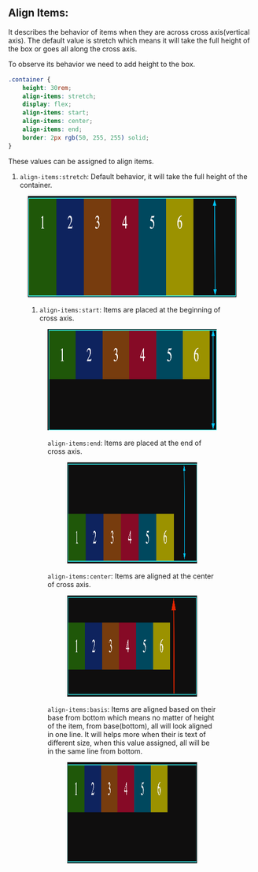 ## Align Items:

It describes the behavior of items when they are across cross axis(vertical axis).
The default value is stretch which means it will take the full height of the box or goes all along the cross axis.

To observe its behavior we need to add height to the box.

```css
.container {
	height: 30rem;
	align-items: stretch;
	display: flex;
	align-items: start;
	align-items: center;
	align-items: end;
	border: 2px rgb(50, 255, 255) solid;
}
```

These values can be assigned to align items.

1. `align-items:stretch`: Default behavior, it will take the full height of the container.

<figure>
<img src="../assets/align-items/stretch.png" alt="Items are aligned" height="205" width="720" />
</figure>
<figure>

1. `align-items:start`: Items are placed at the beginning of cross axis.

<figure>
<img src="../assets/align-items/start.png" alt="align items with center value" height="205" width="720" />
</figure>
<figure>

`align-items:end`: Items are placed at the end of cross axis.

<figure>
<img src="../assets/align-items/end.png" alt="Items are aligned at the end of cross axis" height="205" width="720" />
</figure>

`align-items:center`: Items are aligned at the center of cross axis.

<figure>
<img src="../assets/align-items/center.png" alt="items are aligned at the center of cross axis" height="205" width="720" />
</figure>

`align-items:basis`: Items are aligned based on their base from bottom which means no matter of height of the item, from base(bottom), all will look aligned in one line. It will helps more when their is text of different size, when this value assigned, all will be in the same line from bottom.

<figure>
<img src="../assets/align-items/base.png" alt="items are aligned based on the contents basis" height="205" width="720" />
</figure>
